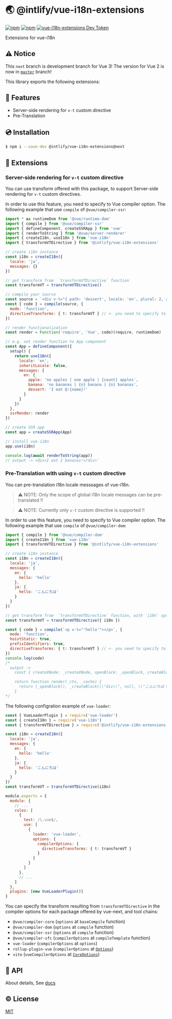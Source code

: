 # 🌏 @intlify/vue-i18n-extensions

[![npm](https://img.shields.io/npm/v/@intlify/vue-i18n-extensions/next.svg)](https://www.npmjs.com/package/@intlify/vue-i18n-extensions)
[![npm](https://img.shields.io/npm/v/@intlify/vue-i18n-extensions.svg)](https://www.npmjs.com/package/@intlify/vue-i18n-extensions)
[![vue-i18n-extensions Dev Token](https://badge.devtoken.rocks/vue-i18n-extensions)](https://devtoken.rocks/package/vue-i18n-extensions)

Extensions for vue-i18n

## ⚠️ Notice
This `next` branch is development branch for Vue 3! The version for Vue 2 is now in [`master`](https://github.com/intlify/vue-i18n-extensions/tree/master) branch!


This library exports the following extensions:

## 🌟 Features

- Server-side rendering for `v-t` custom directive
- Pre-Translation


## 💿 Installation

```sh
$ npm i --save-dev @intlify/vue-i18n-extensions@next
```


## 🚀 Extensions

### Server-side rendering for `v-t` custom directive

You can use transform offered with this package, to support Server-side rendering for `v-t` custom directives.

In order to use this feature, you need to specify to Vue compiler option.
The following example that use `compile` of `@vue/compiler-ssr`:

```js
import * as runtimeDom from '@vue/runtime-dom'
import { compile } from '@vue/compiler-ssr'
import { defineComponent, createSSRApp } from 'vue'
import { renderToString } from '@vue/server-renderer'
import { createI18n, useI18n } from 'vue-i18n'
import { transformVTDirective } from '@intlify/vue-i18n-extensions'

// create i18n instance
const i18n = createI18n({
  locale: 'ja',
  messages: {}
})

// get transform from  `transformVTDirective` function
const transformVT = transformVTDirective()

// compile your source
const source = `<div v-t="{ path: 'dessert', locale: 'en', plural: 2, args: { name: 'banana' } }"/>`
const { code } = compile(source, {
  mode: 'function',
  directiveTransforms: { t: transformVT } // <- you need to specify to `directiveTransforms` option!
})

// render functionalization
const render = Function('require', 'Vue', code)(require, runtimeDom)

// e.g. set render function to App component
const App = defineComponent({
  setup() {
    return useI18n({
      locale: 'en',
      inheritLocale: false,
      messages: {
        en: {
          apple: 'no apples | one apple | {count} apples',
          banana: 'no bananas | {n} banana | {n} bananas',
          dessert: 'I eat @:{name}!'
        }
      }
    })
  },
  ssrRender: render
})

// create SSR app
const app = createSSRApp(App)

// install vue-i18n
app.use(i18n)

console.log(await renderToString(app))
// output -> <div>I eat 2 bananas!</div>`
```


### Pre-Translation with using `v-t` custom directive

You can pre-translation i18n locale messsages of vue-i18n.

> :warning: NOTE: Only the scope of global i18n locale messages can be pre-translated !!

> :warning: NOTE: Currently only `v-t` custom directive is supported !!

In order to use this feature, you need to specify to Vue compiler option.
The following example that use `compile` of `@vue/compiler-dom`:

```js
import { compile } from '@vue/compiler-dom'
import { createI18n } from 'vue-i18n'
import { transformVTDirective } from '@intlify/vue-i18n-extensions'

// create i18n instance
const i18n = createI18n({
  locale: 'ja',
  messages: {
    en: {
      hello: 'hello'
    },
    ja: {
      hello: 'こんにちは'
    }
  }
})

// get transform from  `transformVTDirective` function, with `i18n` option
const transformVT = transformVTDirective({ i18n })

const { code } = compile(`<p v-t="'hello'"></p>`, {
  mode: 'function',
  hoistStatic: true,
  prefixIdentifiers: true,
  directiveTransforms: { t: transformVT } // <- you need to specify to `directiveTransforms` option!
})
console.log(code)
/*
  output ->
    const { createVNode: _createVNode, openBlock: _openBlock, createBlock: _createBlock } = Vue

    return function render(_ctx, _cache) {
      return (_openBlock(), _createBlock(\\"div\\", null, \\"こんにちは！\\"))
    }
*/
```

The following configration example of `vue-loader`:

```js
const { VueLoaderPlugin } = require('vue-loader')
const { createI18n } = require('vue-i18n')
const { transformVTDirective } = require('@intlify/vue-i18n-extensions')

const i18n = createI18n({
  locale: 'ja',
  messages: {
    en: {
      hello: 'hello'
    },
    ja: {
      hello: 'こんにちは'
    }
  }
})
const transformVT = transformVTDirective(i18n)

module.exports = {
  module: {
    // ...
    rules: [
      {
        test: /\.vue$/,
        use: [
          {
            loader: 'vue-loader',
            options: {
              compilerOptions: {
                directiveTransforms: { t: transformVT }
              }
            }
          }
        ]
      },
      // ...
    ]
  },
  plugins: [new VueLoaderPlugin()]
}
```

You can specify the transform resulting from `transformVTDirective` in the compiler options for each package offered by vue-next, and tool chains:

- `@vue/compiler-core` (`options` at `baseCompile` function)
- `@vue/compiler-dom` (`options` at `compile` function)
- `@vue/compiler-ssr` (`options` at `compile` function)
- `@vue/compiler-sfc` (`compilerOptions` at `compileTemplate` function)
- `vue-loader` (`compilerOptions` at `options`)
- `rollup-plugin-vue` (`compilerOptions` at [`Options`](https://github.com/vuejs/rollup-plugin-vue/blob/next/src/index.ts#L50))
- `vite` (`vueCompilerOptions` at [`CoreOptions`](https://github.com/vitejs/vite/blob/master/src/node/config.ts#L154))


## 🤝 API

About details, See [docs](./docs/@intlify/vue-i18n-extensions-api.md)


## ©️ License

[MIT](http://opensource.org/licenses/MIT)
